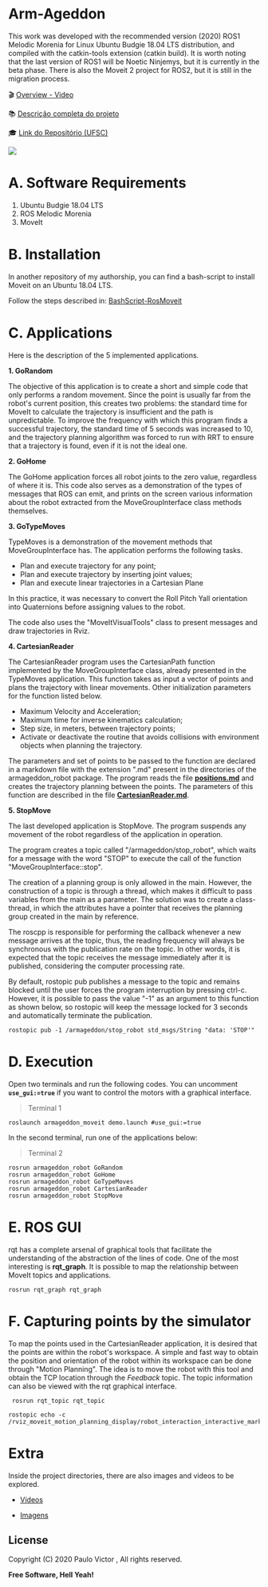 # Arm-Ageddon

This work was developed with the recommended version (2020) ROS1 Melodic Morenia for Linux Ubuntu Budgie 18.04 LTS distribution, and compiled with the catkin-tools extension (catkin build). It is worth noting that the last version of ROS1 will be Noetic Ninjemys, but it is currently in the beta phase. There is also the Moveit 2 project for ROS2, but it is still in the migration process.

🎬 [Overview - Video](documentos/videos/OverView.mp4)

📚 [Descrição completa do projeto](TCC_Paulo_Victor_Duarte.pdf)

🎓 [Link do Repositório (UFSC)](https://repositorio.ufsc.br/handle/123456789/218307)

<img src="documentos/imagens/planning.png"/>

# A. Software Requirements

1. Ubuntu Budgie 18.04 LTS
2. ROS Melodic Morenia
3. MoveIt

# B. Installation

In another repository of my authorship, you can find a bash-script to install Moveit on an Ubuntu 18.04 LTS.

Follow the steps described in: [BashScript-RosMoveit](https://github.com/paulovictor237/BashScript-RosMoveit)

# C. Applications

Here is the description of the 5 implemented applications.

**1. GoRandom**

The objective of this application is to create a short and simple code that only performs a random movement. Since the point is usually far from the robot's current position, this creates two problems: the standard time for MoveIt to calculate the trajectory is insufficient and the path is unpredictable. To improve the frequency with which this program finds a successful trajectory, the standard time of 5 seconds was increased to 10, and the trajectory planning algorithm was forced to run with RRT to ensure that a trajectory is found, even if it is not the ideal one.

**2. GoHome**

The GoHome application forces all robot joints to the zero value, regardless of where it is. This code also serves as a demonstration of the types of messages that ROS can emit, and prints on the screen various information about the robot extracted from the MoveGroupInterface class methods themselves.

**3. GoTypeMoves**

TypeMoves is a demonstration of the movement methods that MoveGroupInterface has. The application performs the following tasks.

- Plan and execute trajectory for any point;
- Plan and execute trajectory by inserting joint values;
- Plan and execute linear trajectories in a Cartesian Plane

In this practice, it was necessary to convert the Roll Pitch Yall orientation into Quaternions before assigning values to the robot.

The code also uses the "MoveItVisualTools" class to present messages and draw trajectories in Rviz.

**4. CartesianReader**

The CartesianReader program uses the CartesianPath function implemented by the MoveGroupInterface class, already presented in the TypeMoves application. This function takes as input a vector of points and plans the trajectory with linear movements. Other initialization parameters for the function listed below.

- Maximum Velocity and Acceleration;
- Maximum time for inverse kinematics calculation;
- Step size, in meters, between trajectory points;
- Activate or deactivate the routine that avoids collisions with environment objects when planning the trajectory.

The parameters and set of points to be passed to the function are declared in a markdown file with the extension ".md" present in the directories of the armageddon_robot package. The program reads the file **[positions.md](armageddon_robot/arquivos/positions.md)** and creates the trajectory planning between the points. The parameters of this function are described in the file **[CartesianReader.md](documentos/formulario/CartesianReader.md)**.

**5. StopMove**

The last developed application is StopMove. The program suspends any movement of the robot regardless of the application in operation.

The program creates a topic called "/armageddon/stop_robot", which waits for a message with the word "STOP" to execute the call of the function "MoveGroupInterface::stop".

The creation of a planning group is only allowed in the main. However, the construction of a topic is through a thread, which makes it difficult to pass variables from the main as a parameter. The solution was to create a class-thread, in which the attributes have a pointer that receives the planning group created in the main by reference.

The roscpp is responsible for performing the callback whenever a new message arrives at the topic, thus, the reading frequency will always be synchronous with the publication rate on the topic. In other words, it is expected that the topic receives the message immediately after it is published, considering the computer processing rate.

By default, rostopic pub publishes a message to the topic and remains blocked until the user forces the program interruption by pressing ctrl-c. However, it is possible to pass the value "-1" as an argument to this function as shown below, so rostopic will keep the message locked for 3 seconds and automatically terminate the publication.

```shell
rostopic pub -1 /armageddon/stop_robot std_msgs/String "data: 'STOP'"
```

# D. Execution

Open two terminals and run the following codes. You can uncomment **`use_gui:=true`** if you want to control the motors with a graphical interface.

> Terminal 1

```shell
roslaunch armageddon_moveit demo.launch #use_gui:=true
```

In the second terminal, run one of the applications below:

> Terminal 2

```shell
rosrun armageddon_robot GoRandom
rosrun armageddon_robot GoHome
rosrun armageddon_robot GoTypeMoves
rosrun armageddon_robot CartesianReader
rosrun armageddon_robot StopMove
```

# E. ROS GUI

rqt has a complete arsenal of graphical tools that facilitate the understanding of the abstraction of the lines of code. One of the most interesting is **rqt_graph**. It is possible to map the relationship between MoveIt topics and applications.

```shell
rosrun rqt_graph rqt_graph
```

# F. Capturing points by the simulator

To map the points used in the CartesianReader application, it is desired that the points are within the robot's workspace. A simple and fast way to obtain the position and orientation of the robot within its workspace can be done through "Motion Planning". The idea is to move the robot with this tool and obtain the TCP location through the _Feedback_ topic. The topic information can also be viewed with the rqt graphical interface.

```shell
 rosrun rqt_topic rqt_topic

```

```shell
rostopic echo -c /rviz_moveit_motion_planning_display/robot_interaction_interactive_marker_topic/feedback
```

# Extra

Inside the project directories, there are also images and videos to be explored.

- [Vídeos](documentos/videos)

- [Imagens](documentos/imagens)

## License

Copyright (C) 2020 Paulo Victor , All rights reserved.

**Free Software, Hell Yeah!**

